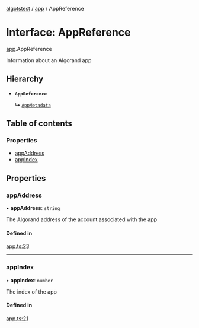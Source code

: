 [algotstest](../README.md) / [app](../modules/app.md) / AppReference

# Interface: AppReference

[app](../modules/app.md).AppReference

Information about an Algorand app

## Hierarchy

- **`AppReference`**

  ↳ [`AppMetadata`](deploy_app.AppMetadata.md)

## Table of contents

### Properties

- [appAddress](app.AppReference.md#appaddress)
- [appIndex](app.AppReference.md#appindex)

## Properties

### appAddress

• **appAddress**: `string`

The Algorand address of the account associated with the app

#### Defined in

[app.ts:23](https://github.com/algorandfoundation/algokit-utils-ts/blob/b75e3eb/src/app.ts#L23)

___

### appIndex

• **appIndex**: `number`

The index of the app

#### Defined in

[app.ts:21](https://github.com/algorandfoundation/algokit-utils-ts/blob/b75e3eb/src/app.ts#L21)
